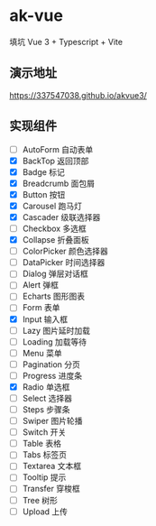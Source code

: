 # ak-vue
填坑 Vue 3 + Typescript + Vite

## 演示地址
https://337547038.github.io/akvue3/

## 实现组件
- [ ] AutoForm 自动表单
- [x] BackTop 返回顶部
- [x] Badge 标记
- [x] Breadcrumb 面包屑
- [x] Button 按钮
- [x] Carousel 跑马灯
- [x] Cascader 级联选择器
- [ ] Checkbox 多选框
- [x] Collapse 折叠面板
- [ ] ColorPicker 颜色选择器
- [ ] DataPicker 时间选择器
- [ ] Dialog 弹层对话框
- [ ] Alert 弹框
- [ ] Echarts 图形图表
- [ ] Form 表单
- [x] Input 输入框
- [ ] Lazy 图片延时加载
- [ ] Loading 加载等待
- [ ] Menu 菜单
- [ ] Pagination 分页
- [ ] Progress 进度条
- [x] Radio 单选框
- [ ] Select 选择器
- [ ] Steps 步骤条
- [ ] Swiper 图片轮播
- [ ] Switch 开关
- [ ] Table 表格
- [ ] Tabs 标签页
- [ ] Textarea 文本框
- [ ] Tooltip 提示
- [ ] Transfer 穿梭框
- [ ] Tree 树形
- [ ] Upload 上传
